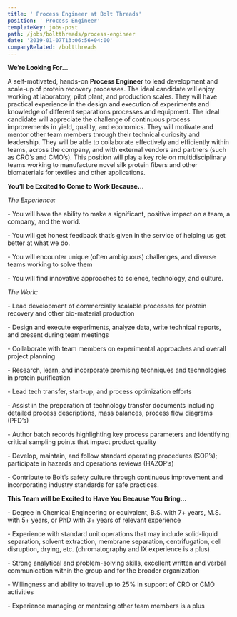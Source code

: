 ```yaml
---
title: ' Process Engineer at Bolt Threads'
position: ' Process Engineer'
templateKey: jobs-post
path: /jobs/boltthreads/process-engineer
date: '2019-01-07T13:06:56+04:00'
companyRelated: /boltthreads
---
```

**We’re Looking For...**

A self-motivated, hands-on **Process Engineer** to lead development and scale-up of protein recovery processes. The ideal candidate will enjoy working at laboratory, pilot plant, and production scales. They will have practical experience in the design and execution of experiments and knowledge of different separations processes and equipment. The ideal candidate will appreciate the challenge of continuous process improvements in yield, quality, and economics. They will motivate and mentor other team members through their technical curiosity and leadership. They will be able to collaborate effectively and efficiently within teams, across the company, and with external vendors and partners (such as CRO’s and CMO’s). This position will play a key role on multidisciplinary teams working to manufacture novel silk protein fibers and other biomaterials for textiles and other applications.

**You’ll be Excited to Come to Work Because…**

_The Experience:_

\- You will have the ability to make a significant, positive impact on a team, a company, and the world.

\- You will get honest feedback that’s given in the service of helping us get better at what we do.

\- You will encounter unique (often ambiguous) challenges, and diverse teams working to solve them

\- You will find innovative approaches to science, technology, and culture.

_The Work:_

\- Lead development of commercially scalable processes for protein recovery and other bio-material production

\- Design and execute experiments, analyze data, write technical reports, and present during team meetings

\- Collaborate with team members on experimental approaches and overall project planning

\- Research, learn, and incorporate promising techniques and technologies in protein purification

\- Lead tech transfer, start-up, and process optimization efforts

\- Assist in the preparation of technology transfer documents including detailed process descriptions, mass balances, process flow diagrams (PFD’s)

\- Author batch records highlighting key process parameters and identifying critical sampling points that impact product quality

\- Develop, maintain, and follow standard operating procedures (SOP’s); participate in hazards and operations reviews (HAZOP’s)

\- Contribute to Bolt’s safety culture through continuous improvement and incorporating industry standards for safe practices.

**This Team will be Excited to Have You Because You Bring...**

\- Degree in Chemical Engineering or equivalent, B.S. with 7+ years, M.S. with 5+ years, or PhD with 3+ years of relevant experience

\- Experience with standard unit operations that may include solid-liquid separation, solvent extraction, membrane separation, centrifugation, cell disruption, drying, etc. (chromatography and IX experience is a plus)

\- Strong analytical and problem-solving skills, excellent written and verbal communication within the group and for the broader organization

\- Willingness and ability to travel up to 25% in support of CRO or CMO activities

\- Experience managing or mentoring other team members is a plus
